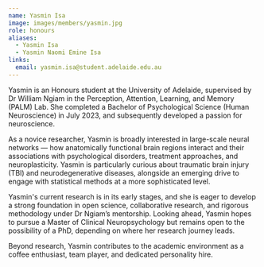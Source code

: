```yaml
---
name: Yasmin Isa
image: images/members/yasmin.jpg
role: honours
aliases:
  - Yasmin Isa
  - Yasmin Naomi Emine Isa
links:
  email: yasmin.isa@student.adelaide.edu.au
---
```


Yasmin is an Honours student at the University of Adelaide, supervised by Dr William Ngiam in the Perception, Attention, Learning, and Memory (PALM) Lab. She completed a Bachelor of Psychological Science (Human Neuroscience) in July 2023, and subsequently developed a passion for neuroscience.

As a novice researcher, Yasmin is broadly interested in large-scale neural networks — how anatomically functional brain regions interact and their associations with psychological disorders, treatment approaches, and neuroplasticity. Yasmin is particularly curious about traumatic brain injury (TBI) and neurodegenerative diseases, alongside an emerging drive to engage with statistical methods at a more sophisticated level.

Yasmin's current research is in its early stages, and she is eager to develop a strong foundation in open science, collaborative research, and rigorous methodology under Dr Ngiam’s mentorship. Looking ahead, Yasmin hopes to pursue a Master of Clinical Neuropsychology but remains open to the possibility of a PhD, depending on where her research journey leads.

Beyond research, Yasmin contributes to the academic environment as a coffee enthusiast, team player, and dedicated personality hire.
